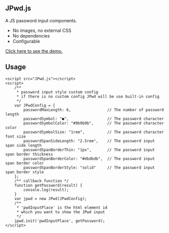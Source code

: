 ## JPwd.js
A JS password input components.

* No images, no external CSS
* No dependencies
* Configurable

[Click here to see the demo.](https://peiyucn.github.io/JPwd/src/sample.html)

## Usage

    <script src="JPwd.js"></script>
    <script>
        /**
         * password input style custom config
         * if there is no custom config JPwd will be use built-in config
         */
        var JPwdConfig = {
            passwordMaxLength: 6,                // The number of password length
            passwordSymbol: "●",                 // The password character
            passwordSymbolColor: "#9b9b9b",      // The password character color
            passwordSymbolSize: "1rem",          // The password character font size
            passwordSpanSideLength: "2.5rem",    // The password input span side length
            passwordSpanBorderThin: "1px",       // The password input span border thickness
            passwordSpanBorderColor: "#dbdbdb",  // The password input span border color
            passwordSpanBorderStyle: "solid"     // The password input span border style
        };
        /** callback function */
        function getPassword(result) {
            console.log(result);
        }
        var jpwd = new JPwd(JPwdConfig);
        /**
         * 'pwdInputPlace' is the html element id
         * which you want to show the JPwd input
         */
        jpwd.init('pwdInputPlace', getPassword);
    </script>